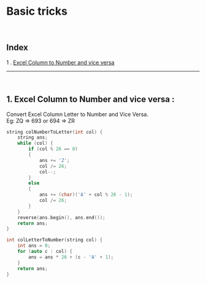 # Basic tricks

<br>

## Index

1 . [Excel Column to Number and vice versa](#1.-excel-column-to-number-and-vice-versa)

---

<br>

## 1. Excel Column to Number and vice versa :

Convert Excel Column Letter to Number and Vice Versa. <br>
Eg: ZQ => 693 or 694 => ZR

```cpp
string colNumberToLetter(int col) {
    string ans;
    while (col) {
        if (col % 26 == 0)
        {
            ans += 'Z';
            col /= 26;
            col--;
        }
        else
        {
            ans += (char)('A' + col % 26 - 1);
            col /= 26;
        }
    }
    reverse(ans.begin(), ans.end());
    return ans;
}

int colLetterToNumber(string col) {
    int ans = 0;
    for (auto c : col) {
        ans = ans * 26 + (c - 'A' + 1);
    }
    return ans;
}

```
